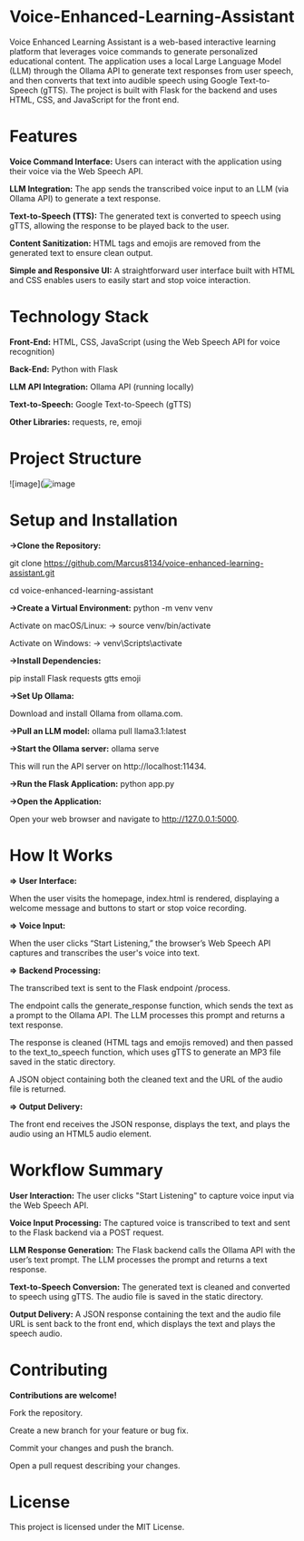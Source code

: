 # Voice-Enhanced-Learning-Assistant

Voice Enhanced Learning Assistant is a web-based interactive learning platform that leverages voice commands to generate personalized educational content. The application uses a local Large Language Model (LLM) through the Ollama API to generate text responses from user speech, and then converts that text into audible speech using Google Text-to-Speech (gTTS). The project is built with Flask for the backend and uses HTML, CSS, and JavaScript for the front end.

# Features

**Voice Command Interface:**
Users can interact with the application using their voice via the Web Speech API.

**LLM Integration:**
The app sends the transcribed voice input to an LLM (via Ollama API) to generate a text response.

**Text-to-Speech (TTS):**
The generated text is converted to speech using gTTS, allowing the response to be played back to the user.

**Content Sanitization:**
HTML tags and emojis are removed from the generated text to ensure clean output.

**Simple and Responsive UI:**
A straightforward user interface built with HTML and CSS enables users to easily start and stop voice interaction.

# Technology Stack

**Front-End:**
HTML, CSS, JavaScript (using the Web Speech API for voice recognition)

**Back-End:**
Python with Flask

**LLM API Integration:**
Ollama API (running locally)

**Text-to-Speech:**
Google Text-to-Speech (gTTS)

**Other Libraries:**
requests, re, emoji

# Project Structure

![image](![image](https://github.com/user-attachments/assets/49738013-3743-44e0-9569-5d91943f1f85)



# Setup and Installation

**->Clone the Repository:**

git clone https://github.com/Marcus8134/voice-enhanced-learning-assistant.git

cd voice-enhanced-learning-assistant

**->Create a Virtual Environment:**
python -m venv venv

Activate on macOS/Linux: -> 
source venv/bin/activate

Activate on Windows: -> 
venv\Scripts\activate

**->Install Dependencies:**

pip install Flask requests gtts emoji

**->Set Up Ollama:**

Download and install Ollama from ollama.com.

**->Pull an LLM model:**
ollama pull llama3.1:latest

**->Start the Ollama server:**
ollama serve

This will run the API server on http://localhost:11434.

**->Run the Flask Application:**
python app.py

**->Open the Application:**

Open your web browser and navigate to http://127.0.0.1:5000.



# How It Works

**=> User Interface:**

When the user visits the homepage, index.html is rendered, displaying a welcome message and buttons to start or stop voice recording.


**=> Voice Input:**

When the user clicks “Start Listening,” the browser’s Web Speech API captures and transcribes the user's voice into text.


**=> Backend Processing:**

The transcribed text is sent to the Flask endpoint /process.

The endpoint calls the generate_response function, which sends the text as a prompt to the Ollama API. The LLM processes this prompt and returns a text response.

The response is cleaned (HTML tags and emojis removed) and then passed to the text_to_speech function, which uses gTTS to generate an MP3 file saved in the static directory.

A JSON object containing both the cleaned text and the URL of the audio file is returned.


**=> Output Delivery:**

The front end receives the JSON response, displays the text, and plays the audio using an HTML5 audio element.


# Workflow Summary
**User Interaction:**
The user clicks "Start Listening" to capture voice input via the Web Speech API.

**Voice Input Processing:**
The captured voice is transcribed to text and sent to the Flask backend via a POST request.

**LLM Response Generation:**
The Flask backend calls the Ollama API with the user’s text prompt. The LLM processes the prompt and returns a text response.

**Text-to-Speech Conversion:**
The generated text is cleaned and converted to speech using gTTS. The audio file is saved in the static directory.

**Output Delivery:**
A JSON response containing the text and the audio file URL is sent back to the front end, which displays the text and plays the speech audio.

# Contributing

**Contributions are welcome!**

Fork the repository.

Create a new branch for your feature or bug fix.

Commit your changes and push the branch.

Open a pull request describing your changes.

# License

This project is licensed under the MIT License.

